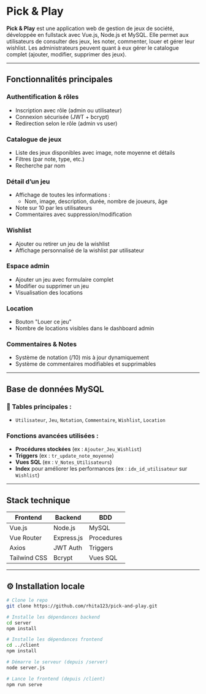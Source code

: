 # Pick & Play

**Pick & Play** est une application web de gestion de jeux de société, développée en fullstack avec Vue.js, Node.js et MySQL. Elle permet aux utilisateurs de consulter des jeux, les noter, commenter, louer et gérer leur wishlist. Les administrateurs peuvent quant à eux gérer le catalogue complet (ajouter, modifier, supprimer des jeux).

---

## Fonctionnalités principales

###  Authentification & rôles
- Inscription avec rôle (admin ou utilisateur)
- Connexion sécurisée (JWT + bcrypt)
- Redirection selon le rôle (admin vs user)

###  Catalogue de jeux
- Liste des jeux disponibles avec image, note moyenne et détails
- Filtres (par note, type, etc.)
- Recherche par nom

###  Détail d’un jeu
- Affichage de toutes les informations :
  - Nom, image, description, durée, nombre de joueurs, âge
- Note sur 10 par les utilisateurs
- Commentaires avec suppression/modification

###  Wishlist
- Ajouter ou retirer un jeu de la wishlist
- Affichage personnalisé de la wishlist par utilisateur

###  Espace admin
- Ajouter un jeu avec formulaire complet
- Modifier ou supprimer un jeu
- Visualisation des locations

###  Location
- Bouton "Louer ce jeu"
- Nombre de locations visibles dans le dashboard admin

###  Commentaires & Notes
- Système de notation (/10) mis à jour dynamiquement
- Système de commentaires modifiables et supprimables

---

##  Base de données MySQL

### 📌 Tables principales :
- `Utilisateur`, `Jeu`, `Notation`, `Commentaire`, `Wishlist`, `Location`

###  Fonctions avancées utilisées :
- **Procédures stockées** (ex : `Ajouter_Jeu_Wishlist`)
-  **Triggers** (ex : `tr_update_note_moyenne`)
-  **Vues SQL** (ex : `V_Notes_Utilisateurs`)
-  **Index** pour améliorer les performances (ex : `idx_id_utilisateur` sur `Wishlist`)

---

##  Stack technique

| Frontend      | Backend     | BDD        |
|---------------|-------------|------------|
| Vue.js        | Node.js     | MySQL      |
| Vue Router    | Express.js  | Procedures |
| Axios         | JWT Auth    | Triggers   |
| Tailwind CSS  | Bcrypt      | Vues SQL   |

---

## ⚙️ Installation locale

```bash
# Clone le repo
git clone https://github.com/rhita123/pick-and-play.git

# Installe les dépendances backend
cd server
npm install

# Installe les dépendances frontend
cd ../client
npm install

# Démarre le serveur (depuis /server)
node server.js

# Lance le frontend (depuis /client)
npm run serve











